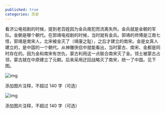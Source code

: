 ```yaml
---
published: true
categories: 历史
---
```

看济公电视剧的时候，提到老百姓因为金兵南犯而流离失所。金兵就是金朝的军队。金朝是哪个朝代。在郭靖电视剧的时候，当时就有金兵。郭靖的师傅是江南七怪，郭靖是南宋人，北宋被金灭了（靖康之耻），之后才建立的南宋。金是女真人建立的，是中国的一个朝代。从神雕侠侣中就能看出，当时蒙古、南宋、金都是同时存在的。因为金和南宋有世仇，蒙古利用这一点联合南宋灭了金。领土被蒙古占领，蒙古就在中原建立了元朝。后来采用迂回战略灭了南宋，统一了中国。见下图。

![img](https://picx.zhimg.com/80/v2-05871655d09b560bbdecafe10d9fd837_720w.png?source=d16d100b)





添加图片注释，不超过 140 字（可选）

![img](https://picx.zhimg.com/80/v2-0ccfad05cc4e32464ae7ec4f2488fcf2_720w.png?source=d16d100b)





添加图片注释，不超过 140 字（可选）